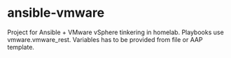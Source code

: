 # ansible-vmware
Project for Ansible + VMware vSphere tinkering in homelab.
Playbooks use vmware.vmware_rest. 
Variables has to be provided from file or AAP template.
